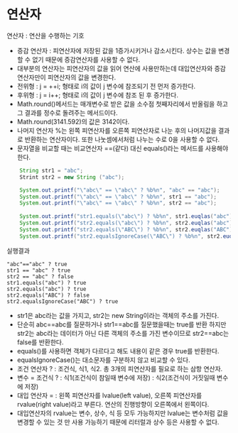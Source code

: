 # 연산자
연산자 : 연산을 수행하는 기호

- 증감 연산자 : 피연산자에 저장된 값을 1증가시키거나 감소시킨다. 상수는 값을 변경할 수 없기 때문에 증감연산자를 사용할 수 없다.
- 대부분의 연산자는 피연산자의 값을 읽어 연산에 사용만하는데 대입연산자와 증감연산자만이 피연산자의 값을 변경한다.
- 전위형 : j = ++i; 형태로 i의 값이 j 변수에 참조되기 전 먼저 증가한다.
- 후위형 : j = i++; 형태로 i의 값이 j 변수에 참조 된 후 증가한다.
- Math.round()메서드는 매개변수로 받은 값을 소수점 첫째자리에서 반올림을 하고 그 결과를 정수로 돌려주는 메서드이다.
- Math.round(3141.592)의 값은 3142이다.
- 나머지 연산자 %는 왼쪽 피연산자를 오른쪽 피연산자로 나눈 후의 나머지값을 결과로 반환하는 연산자이다. 또한 나눗셈에서처럼 나누는 수로 0을 사용할 수 없다.
- 문자열을 비교할 때는 비교연산자 ==(같다) 대신 equals()라는 메서드를 사용해야 한다. 

```java
    String str1 = "abc";
    Strint str2 = new String ("abc");

    System.out.printf("\"abc\" == \"abc\" ? %b%n", "abc" == "abc");
    System.out.printf("\"abc\" == \"abc\" ? %b%n", str1 == "abc");
    System.out.printf("\"abc\" == \"abc\" ? %b%n", str2 == "abc");
    
    System.out.printf("str1.equals(\"abc\") ? %b%n", str1.euqlas("abc"));
    System.out.printf("str2.equals(\"abc\") ? %b%n", str2.euqlas("abc"));
    System.out.printf("str2.equals(\"ABC\") ? %b%n", str2.euqlas("ABC"));
    System.out.printf("str2.equalsIgnoreCase(\"ABC\") ? %b%n", str2.euqlasIgnoreCase("ABC"));
```
실행결과
```
"abc"=="abc" ? true
str1 == "abc" ? true
str2 == "abc" ? false
str1.equals("abc") ? true
str2.equals("abc") ? true
str2.equals("ABC") ? false
str2.equalsIgnoreCase("ABC") ? true
```
- str1은 abc라는 값을 가지고, str2는 new String이라는 객체의 주소를 가진다.
- 단순히 abc==abc를 질문하거나 str1==abc를 질문했을때는 true를 반환 하지만 str2는 abc라는 데이터가 아닌 다른 객체의 주소를 가진 변수이므로 str2==abc는 false를 반환한다.
- equals()를 사용하면 객체가 다르다고 해도 내용이 같은 경우 true를 반환한다.
- equalsIgnoreCase()는 대소문자를 구분하지 않고 비교할 수 있다.
- 조건 연산자 ? : 조건식, 식1, 식2. 총 3개의 피연산자를 필요로 하는 삼항 연산자.
- 변수 = 조건식 ? : 식1(조건식이 참일때 변수에 저장) : 식2(조건식이 거짓일때 변수에 저장)
- 대입 연산자 = : 왼쪽 피연산자를 lvalue(left value), 오른쪽 피연산자를 rvalue(right value)라고 부른다. 연산의 진행방향이 오른쪽에서 왼쪽이다.
- 대입연산자의 rvalue는 변수, 상수, 식 등 모두 가능하지만 lvalue는 변수처럼 값을 변경할 수 있는 것 만 사용 가능하기 때문에 리터럴과 상수 등은 사용할 수 없다.
